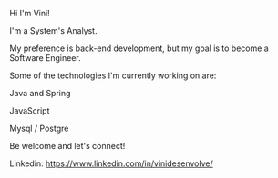 Hi I'm Vini!

I'm a System's Analyst.

My preference is back-end development, but my goal is to become a Software Engineer.

Some of the technologies I'm currently working on are:

Java and Spring

JavaScript

Mysql / Postgre

Be welcome and let's connect!

Linkedin: https://www.linkedin.com/in/vinidesenvolve/

